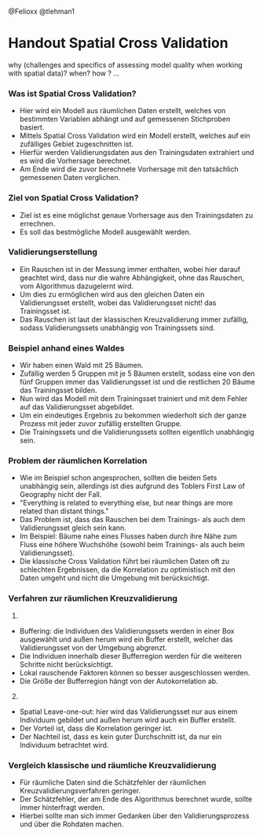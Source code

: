 @Felioxx @tlehman1

# Handout Spatial Cross Validation

why (challenges and specifics of assessing model quality when working with spatial data)? when? how ? ...

### Was ist Spatial Cross Validation?
- Hier wird ein Modell aus räumlichen Daten erstellt, welches von bestimmten Variablen abhängt und auf gemessenen Stichproben basiert.
- Mittels Spatial Cross Validation wird ein Modell erstellt, welches auf ein zufälliges Gebiet zugeschnitten ist.
- Hierfür werden Validierungsdaten aus den Trainingsdaten extrahiert und es wird die Vorhersage berechnet.
- Am Ende wird die zuvor berechnete Vorhersage mit den tatsächlich gemessenen Daten verglichen.

### Ziel von Spatial Cross Validation?
- Ziel ist es eine möglichst genaue Vorhersage aus den Trainingsdaten zu errechnen.
- Es soll das bestmögliche Modell ausgewählt werden.

### Validierungserstellung
- Ein Rauschen ist in der Messung immer enthalten, wobei hier darauf geachtet wird, dass nur die wahre Abhängigkeit, ohne das Rauschen, vom Algorithmus dazugelernt wird.
- Um dies zu ermöglichen wird aus den gleichen Daten ein Validierungsset erstellt, wobei das Validierungsset nicht! das Trainingsset ist.
- Das Rauschen ist laut der klassischen Kreuzvalidierung immer zufällig, sodass Validierungssets unabhängig von Trainingssets sind.

### Beispiel anhand eines Waldes
- Wir haben einen Wald mit 25 Bäumen.
- Zufällig werden 5 Gruppen mit je 5 Bäumen erstellt, sodass eine von den fünf Gruppen immer das Validierungsset ist und die restlichen 20 Bäume das Trainingsset bilden.
- Nun wird das Modell mit dem Trainingsset trainiert und mit dem Fehler auf das Validierungsset abgebildet.
- Um ein eindeutiges Ergebnis zu bekommen wiederholt sich der ganze Prozess mit jeder zuvor zufällig erstellten Gruppe.
- Die Trainingssets und die Validierungssets sollten eigentlich unabhängig sein.

### Problem der räumlichen Korrelation
- Wie im Beispiel schon angesprochen, sollten die beiden Sets unabhängig sein, allerdings ist dies aufgrund des Toblers First Law of Geography nicht der Fall.
- "Everything is related to everything else, but near things are more related than distant things."
- Das Problem ist, dass das Rauschen bei dem Trainings- als auch dem Validierungsset gleich sein kann. 
- Im Beispiel: Bäume nahe eines Flusses haben durch ihre Nähe zum Fluss eine höhere Wuchshöhe (sowohl beim Trainings- als auch beim Validierungsset).
- Die klassische Cross Validation führt bei räumlichen Daten oft zu schlechten Ergebnissen, da die Korrelation zu optimistisch mit den Daten umgeht und nicht die Umgebung mit berücksichtigt.

### Verfahren zur räumlichen Kreuzvalidierung

1. 
- Buffering: die Individuen des Validierungssets werden in einer Box ausgewählt und außen herum wird ein Buffer erstellt, welcher das Validierungsset von der Umgebung abgrenzt.
- Die Individuen innerhalb dieser Bufferregion werden für die weiteren Schritte nicht berücksichtigt.
- Lokal rauschende Faktoren können so besser ausgeschlossen werden.
- Die Größe der Bufferregion hängt von der Autokorrelation ab.

2. 
- Spatial Leave-one-out: hier wird das Validierungsset nur aus einem Individuum gebildet und außen herum wird auch ein Buffer erstellt.
- Der Vorteil ist, dass die Korrelation geringer ist.
- Der Nachteil ist, dass es kein guter Durchschnitt ist, da nur ein Individuum betrachtet wird.

### Vergleich klassische und räumliche Kreuzvalidierung
- Für räumliche Daten sind die Schätzfehler der räumlichen Kreuzvalidierungsverfahren geringer.
- Der Schätzfehler, der am Ende des Algorithmus berechnet wurde, sollte immer hinterfragt werden.
- Hierbei sollte man sich immer Gedanken über den Validierungsprozess und über die Rohdaten machen.